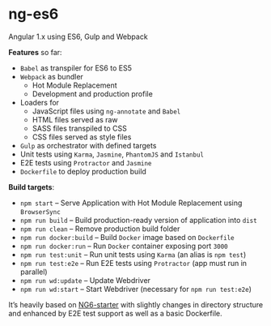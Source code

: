 # ng-es6
Angular 1.x using ES6, Gulp and Webpack

**Features** so far:

* `Babel` as transpiler for ES6 to ES5
* `Webpack` as bundler
	* Hot Module Replacement
	* Development and production profile
* Loaders for
	* JavaScript files using `ng-annotate` and `Babel`
	* HTML files served as raw
	* SASS files transpiled to CSS
	* CSS files served as style files
* `Gulp` as orchestrator with defined targets
* Unit tests using `Karma`, `Jasmine`, `PhantomJS` and `Istanbul`
* E2E tests using `Protractor` and `Jasmine`
* `Dockerfile` to deploy production build

**Build targets**:

* `npm start` – Serve Application with Hot Module Replacement using `BrowserSync`
* `npm run build` – Build production-ready version of application into `dist`
* `npm run clean` – Remove production build folder
* `npm run docker:build` – Build `Docker` image based on `Dockerfile`
* `npm run docker:run` – Run `Docker` container exposing port `3000`
* `npm run test:unit` – Run unit tests using `Karma` (an alias is `npm test`)
* `npm run test:e2e` – Run E2E tests using `Protractor` (app must run in parallel)
* `npm run wd:update` – Update Webdriver
* `npm run wd:start` – Start Webdriver (necessary for `npm run test:e2e`)

It’s heavily based on [NG6-starter](https://github.com/AngularClass/NG6-starter) with slightly changes in
directory structure and enhanced by E2E test support as well as a basic Dockerfile.
